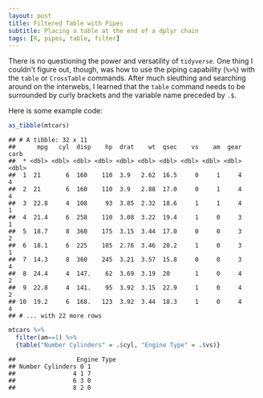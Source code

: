 ```yaml
---
layout: post
title: Filtered Table with Pipes
subtitle: Placing a table at the end of a dplyr chain
tags: [R, pipes, table, filter]
---
```


There is no questioning the power and versatility of `tidyverse`.  One thing I couldn't figure out, though, was how to use the piping capability (`%>%`) with the `table` or `CrossTable` commands.  After much sleuthing and searching around on the interwebs, I learned that the `table` command needs to be surrounded by curly brackets and the variable name preceded by `.$`.  

Here is some example code:

```R
as_tibble(mtcars)
```

```RMarkdown
## # A tibble: 32 x 11
##      mpg   cyl  disp    hp  drat    wt  qsec    vs    am  gear  carb
##  * <dbl> <dbl> <dbl> <dbl> <dbl> <dbl> <dbl> <dbl> <dbl> <dbl> <dbl>
##  1  21       6  160    110  3.9   2.62  16.5     0     1     4     4
##  2  21       6  160    110  3.9   2.88  17.0     0     1     4     4
##  3  22.8     4  108     93  3.85  2.32  18.6     1     1     4     1
##  4  21.4     6  258    110  3.08  3.22  19.4     1     0     3     1
##  5  18.7     8  360    175  3.15  3.44  17.0     0     0     3     2
##  6  18.1     6  225    105  2.76  3.46  20.2     1     0     3     1
##  7  14.3     8  360    245  3.21  3.57  15.8     0     0     3     4
##  8  24.4     4  147.    62  3.69  3.19  20       1     0     4     2
##  9  22.8     4  141.    95  3.92  3.15  22.9     1     0     4     2
## 10  19.2     6  168.   123  3.92  3.44  18.3     1     0     4     4
## # ... with 22 more rows
```

```R
mtcars %>%
  filter(am==1) %>%
  {table("Number Cylinders" = .$cyl, "Engine Type" = .$vs)}
```

```RMarkdown
##                 Engine Type
## Number Cylinders 0 1
##                4 1 7
##                6 3 0
##                8 2 0
```
